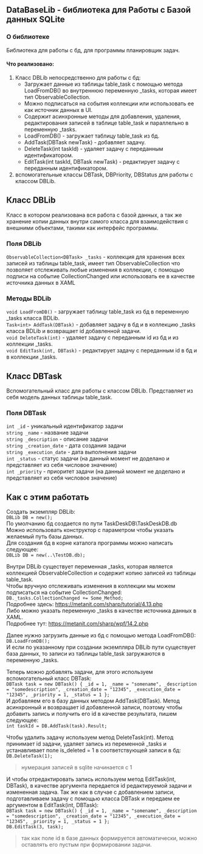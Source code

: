 ## DataBaseLib - библиотека для Работы с Базой данных SQLite

### О библиотеке
Библиотека для работы с бд, для программы планировщик задач.
#### Что реализовано:
1. Класс DBLib непосредственно для работы с бд:
	- Загружает данные из таблицы table_task с помощью метода LoadFromDB() во внутреннюю переменную _tasks, которая имеет тип ObservableCollection<DBTask>.
	- Можно подписаться на события коллекции или использовать ее как источник данных в UI.
	- Содержит асинхронные методы для добавления, удаления, редактирования записей в таблице table_task и параллельно в переменную _tasks.
	- LoadFromDB() - загружает таблицу table_task из бд.  
	- AddTask(DBTask newTask) - добавляет задачу.
	- DeleteTask(int taskId) - удаляет задачу с переданным идентификатором.
	- EditTask(int taskId, DBTask newTask) - редактирует задачу с переданным идентификатором.
2. вспомогательные классы DBTask, DBPriority, DBStatus для работы с классом DBLib.  
## Класс DBLib  
Класс в котором реализована вся работа с базой данных, а так же хранение копии данных внутри самого класса для взаимодействия с внешними объектами, такими как интерфейс программы.
### Поля DBLib
`ObservableCollection<DBTask> _tasks` - коллекция для хранения всех записей из таблицы table_task, имеет тип ObservableCollection<DBTask> что позволяет отслеживать любые изменения в коллекции, с помощью подписи на событие CollectionChanged или использовать ее в качестве источника данных в XAML  
### Методы BDLib
`void LoadFromDB()` - загружает таблицу table_task из бд в переменную _tasks класса BDLib.  
`Task<int> AddTask(DBTask)` - добавляет задачу в бд и в коллекцию _tasks класса BDLib и возвращает id добавленной задачи.  
`void DeleteTask(int)` - удаляет задачу с переданным id из бд и из коллекции _tasks.  
`void EditTask(int, DBTask)` - редактирует задачу с переданным id в бд и в коллекции _tasks.  
## Класс DBTask  
Вспомогательный класс для работы с классом DBLib. Представляет из себя модель данных таблицы table_task.
### Поля DBTask
`int _id` - уникальный идентификатор задачи    
`string _name` - название задачи  
`string _description` - описание задачи  
`string _creation_date` - дата создания задачи  
`string _execution_date` - дата выполнения задачи   
`int _status` - статус задачи (на данный момент не доделано и представляет из себя числовое значение)  
`int _priority` - приоритет задачи (на данный момент не доделано и представляет из себя числовое значение)  
## Как с этим работать  
Создать экземпляр DBLib:  
`DBLib DB = new();`  
По умолчанию бд создается по пути TaskDeskDB\TaskDeskDB.db  
Можно использовать конструктор с параметром чтобы указать желаемый путь базы данных.  
Для создания бд в корне каталога программы можно написать следующее:  
`DBLib DB = new(..\TestDB.db);`  

Внутри DBLib существует переменная _tasks, которая является коллекцией ObservableCollection<DBTask> и содержит копию записей из таблицы table_task.  
Чтобы вручную отслеживать изменения в коллекции мы можем подписаться на событие CollectionChanged:  
`DB._tasks.CollectionChanged += Some_Method;`  
Подробнее здесь: https://metanit.com/sharp/tutorial/4.13.php  
Либо можно указать переменную _tasks в качестве источника данных в XAML.  
Подробнее тут: https://metanit.com/sharp/wpf/14.2.php  

Далее нужно загрузить данные из бд с помощью метода LoadFromDB():  
`DB.LoadFromDB();`  
И если по указанному при создании экземпляра DBLib пути существует база данных, то записи из таблицы table_task загружаются в переменную _tasks.  

Теперь можно добавлять задачи, для этого используем вспомогательный класс DBTask:  
`DBTask task = new DBTask() { _id = 1, _name = "somename", _description = "somedescription", _creation_date = "12345", _execution_date = "12345", _priority = 1, _status = 1 };`  
И добавляем его в базу данных методом AddTask(DBTask). Метод асинхронный и возвращает id добавленной записи, поэтому чтобы добавить запись и получить его id в качестве результата, пишем следующее:  
`int taskId = DB.AddTask(task).Result;`  

Чтобы удалить задачу используем метод DeleteTask(int). Метод принимает id задачи, удаляет запись из переменной _tasks и устанавливает поле is_deleted = 1 в соответствующей записи в бд:  
`DB.DeleteTask(1);`  
>нумерация записей в sqlite начинается с 1  

И чтобы отредактировать запись используем метод EditTask(int, DBTask), в качестве аргумента передается id редактируемой задачи и измененная задача. Так же как в случае с добавлением записи, подготавливаем задачу с помощью класса DBTask и передаем ее аргументом в EditTask(int, DBTask):  
`DBTask task = new DBTask() { _id = 1, _name = "somename", _description = "somedescription", _creation_date = "12345", _execution_date = "12345", _priority = 1, _status = 1 };`  
`DB.EditTask(3, task);`  
> так как поле id в базе данных формируется автоматически, можно оставлять его пустым при формировании задачи.  